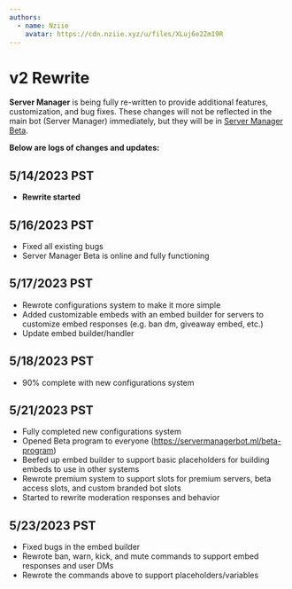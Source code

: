 ```yaml
---
authors:
  - name: Nziie
    avatar: https://cdn.nziie.xyz/u/files/XLuj6e2Zm19R
---
```


# v2 Rewrite

**Server Manager** is being fully re-written to provide additional features, customization, and bug fixes. These changes will not be reflected in the main bot (Server Manager) immediately, but they will be in [Server Manager Beta](https://servermanagerbot.ml/beta-program).

**Below are logs of changes and updates:**

## 5/14/2023 PST
- __Rewrite started__

## 5/16/2023 PST
- Fixed all existing bugs
- Server Manager Beta is online and fully functioning

## 5/17/2023 PST
- Rewrote configurations system to make it more simple
- Added customizable embeds with an embed builder for servers to customize embed responses (e.g. ban dm, giveaway embed, etc.)
- Update embed builder/handler

## 5/18/2023 PST
- 90% complete with new configurations system

## 5/21/2023 PST
- Fully completed new configurations system
- Opened Beta program to everyone (https://servermanagerbot.ml/beta-program)
- Beefed up embed builder to support basic placeholders for building embeds to use in other systems
- Rewrote premium system to support slots for premium servers, beta access slots, and custom branded bot slots
- Started to rewrite moderation responses and behavior

## 5/23/2023 PST
- Fixed bugs in the embed builder
- Rewrote ban, warn, kick, and mute commands to support embed responses and user DMs
- Rewrote the commands above to support placeholders/variables
